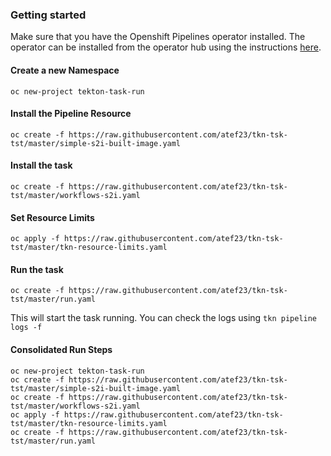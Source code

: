 
### Getting started

Make sure that you have the Openshift Pipelines operator installed. The operator can be installed from the operator hub using the instructions [here](https://github.com/openshift/pipelines-tutorial/blob/master/install-operator.md). 

#### Create a new Namespace

`oc new-project tekton-task-run`

#### Install the Pipeline Resource

`oc create -f https://raw.githubusercontent.com/atef23/tkn-tsk-tst/master/simple-s2i-built-image.yaml`

#### Install the task

`oc create -f https://raw.githubusercontent.com/atef23/tkn-tsk-tst/master/workflows-s2i.yaml`

#### Set Resource Limits

`oc apply -f https://raw.githubusercontent.com/atef23/tkn-tsk-tst/master/tkn-resource-limits.yaml`

#### Run the task

`oc create -f https://raw.githubusercontent.com/atef23/tkn-tsk-tst/master/run.yaml`

This will start the task running. You can check the logs using `tkn pipeline logs -f` 

#### Consolidated Run Steps

    oc new-project tekton-task-run
    oc create -f https://raw.githubusercontent.com/atef23/tkn-tsk-tst/master/simple-s2i-built-image.yaml
    oc create -f https://raw.githubusercontent.com/atef23/tkn-tsk-tst/master/workflows-s2i.yaml
    oc apply -f https://raw.githubusercontent.com/atef23/tkn-tsk-tst/master/tkn-resource-limits.yaml
    oc create -f https://raw.githubusercontent.com/atef23/tkn-tsk-tst/master/run.yaml
